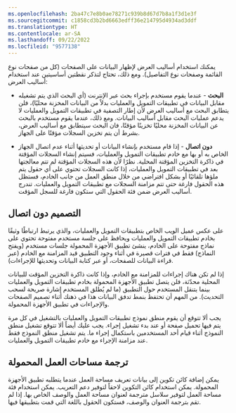 ```yaml
---
ms.openlocfilehash: 2ba47c7e8b0ae78271c939b8d67d7b8a1f3d1e3f
ms.sourcegitcommit: c1858cd3b2bd6663edff36e214795d4934ad3ddf
ms.translationtype: HT
ms.contentlocale: ar-SA
ms.lasthandoff: 09/22/2022
ms.locfileid: "9577138"
---
```

يمكنك استخدام أساليب العرض لإظهار البيانات على الصفحات (كل من صفحات نوع القائمة وصفحات نوع التفاصيل). ومع ذلك، تحتاج لتذكر نقطتين أساسيتين عند استخدام أساليب العرض:

- **البحث** - عندما يقوم مستخدم بإجراء بحث عبر الإنترنت (أي البحث الذي يتم تشغيله مقابل البيانات في تطبيقات التمويل والعمليات بدلاً من البيانات المخزنة محليًا)، فلن يتطابق البحث مع أساليب العرض لأن إطار التصفية في تطبيقات التمويل والعمليات لا يدعم عمليات البحث مقابل أساليب البيانات. ومع ذلك، عندما يقوم مستخدم بالبحث عن البيانات المخزنة محليًا تخزينًا مؤقتًا، فان البحث سيتطابق مع أساليب العرض، بشرط أن يتم تخزين السجلات مؤقتًا على الجهاز.


- **دون اتصال** - إذا قام مستخدم بإنشاء البيانات أو تحديثها أثناء عدم اتصال الجهاز الخاص به أو بها مع خادم تطبيقات التمويل والعمليات، فسيتم إنشاء السجلات المؤقتة في ذاكرة التخزين المؤقتة المحلية. نظرًا لأن هذه السجلات المؤقتة لم تتم معالجتها بعد في تطبيقات التمويل والعمليات، إذا كانت السجلات تحتوي على أي حقول يتم ملؤها تلقائيًا أو بشكل افتراضي من خلال منطق العمل من جانب الخادم، فستظل هذه الحقول فارغة حتى تتم مزامنة السجلات مع تطبيقات التمويل والعمليات. تندرج أساليب العرض ضمن فئة الحقول التي ستكون فارغة للسجل المؤقت.

## <a name="designing-for-offline"></a>التصميم دون اتصال
على عكس عميل الويب الخاص بتطبيقات التمويل والعمليات، والذي يرتبط ارتباطًا وثيقًا بخادم تطبيقات التمويل والعمليات ويحافظ على جلسة مستخدم مفتوحة تحتوي على نماذج مفتوحة على الخادم، ينشئ تطبيق الأجهزة المحمولة جلسات مستخدم (ويفتح النماذج) فقط في فترات قصيرة في أثناء وجود التطبيق قيد المزامنة مع الخادم (عبر قراءة البيانات للصفحات، أو عبر كتابة البيانات وتحديثها للإجراءات). 

إذا لم تكن هناك إجراءات للمزامنة مع الخادم، وإذا كانت ذاكرة التخزين المؤقت للبيانات المحلية محدّثة، فلن يتصل تطبيق الأجهزة المحمولة بخادم تطبيقات التمويل والعمليات بينما يتنقل المستخدم حول التطبيق (ما لم يُطلق المستخدم إشارة صريحة لسحب التحديث). من المهم أن تحتفظ بنمط تدفق البيانات هذا في ذهنك أثناء تصميم الصفحات والإجراءات في تطبيق الأجهزة المحمولة. 

يجب ألا تتوقع أن يقوم منطق نموذج تطبيقات التمويل والعمليات بالتشغيل في كل مرة يتم فيها تحميل صفحة أو عند بدء تشغيل إجراء. يجب عليك أيضاً ألا تتوقع تشغيل منطق النموذج أثناء قيام أحد المستخدمين باستكمال إجراء ما. يتم تشغيل منطق النموذج فقط عند مزامنة الإجراء مع خادم تطبيقات التمويل والعمليات.

## <a name="localize-mobile-workspaces"></a>ترجمة مساحات العمل المحمولة
يمكن إضافة كائن تكوين إلى بيانات تعريف مساحة العمل عندما يتطلبه تطبيق الأجهزة المحمولة. يمكن استخدام كائن التكوين لاحقاً لتوفير دعم التعريب. يمكن استخدام فئة مساحة العمل لتوفير سلاسل مترجمة لعنوان مساحة العمل والوصف الخاص بها. إذا لم تقم بترجمة العنوان والوصف، فستكون الحقول باللغة التي قمت بتطبيقها فيها.

 
